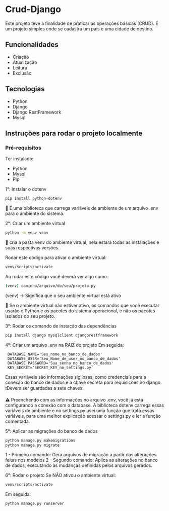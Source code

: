 # Crud-Django

Este projeto teve a finalidade de praticar as operações básicas (CRUD). É um projeto simples onde se cadastra um país e uma cidade de destino.

## Funcionalidades
- Criação 
- Atualização
- Leitura
- Exclusão


## Tecnologias 
- Python
- Django
- Django RestFramework
- Mysql


## Instruções para rodar o projeto localmente

### Pré-requisitos
Ter instalado:
- Python
- Mysql
- Pip


1°: Instalar o dotenv
```bash
pip install python-dotenv
```
📝 É uma biblioteca que carrega variáveis de ambiente de um arquivo .env para o ambiente do sistema.


2°: Criar um ambiente virtual
```bash
python -m venv venv
```
📝 cria a pasta venv do ambiente virtual, nela estará todas as instalações e suas respectivas versões.

Rodar este código para ativar o ambiente virtual:
```bash
venv/scripts/activate
```

Ao rodar este código você deverá ver algo como:
```bash
(venv) caminho/arquivo/do/seu/projeto.py
```
(venv) -> Significa que o seu ambiente virtual está ativo

📝 Se o ambiente virtual não estiver ativo, os comandos que você executar usarão o Python e os pacotes do sistema operacional, e não os pacotes isolados do seu projeto.


3°: Rodar os comando de instação das dependências
```bash
pip install django mysqlclient djangorestframework
``` 


4°: Criar um arquivo .env na RAIZ do projeto
Em seguida: 
```env
 DATABASE_NAME='Seu_nome_no_banco_de_dados'
 DATABASE_USER='Seu_Nome_de_user_no_banco_de_dados'
 DATABASE_PASSWORD='Sua_senha_no_banco_de_dados'
 KEY_SECRET='SECRET_KEY_no_settings.py'
```
Essas variáveis são informações sigilosas, como credenciaís para a conexão do banco de dados e a chave secreta para requisições no django. 
❗Devem ser guardadas a sete chaves. 

⚠️ Preenchendo com as informações no arquivo .env, você já está configurando a conexão com o database. A biblioteca dotenv carrega essas variáveis de ambiente e no settings.py usei uma função que trata essas variáveis, para uma melhor explicação acessar o settings.py e ler a função comentada.


5°: Aplicar as migrações do banco de dados
```bash
python manage.py makemigrations
python manage.py migrate
```
1 - Primeiro comando: Gera arquivos de migração a partir das alterações feitas nos modelos
2 - Segundo comando: Aplica as alterações no banco de dados, executando as mudanças definidas pelos arquivos gerados.


6°: Rodar o projeto
Se NÃO ativou o ambiente virtual:
```bash
venv/scripts/activate
```

Em seguida:
```bash
python manage.py runserver
```